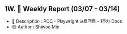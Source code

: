 ## 1W. 📝 Weekly Report (03/07 - 03/14)

- 📌 Description : POC - Playwright 프로젝트 - 1주차 Docs
- 😊 Author : Shiwoo Min


